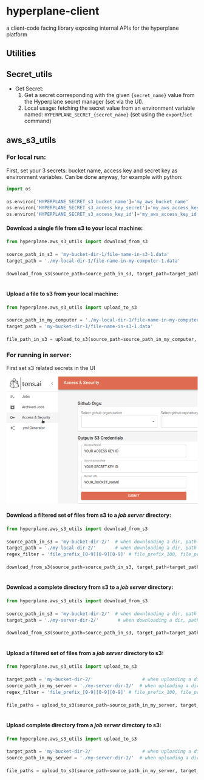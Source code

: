 # hyperplane-client
a client-code facing library exposing internal APIs for the hyperplane platform

## Utilities
## Secret_utils
* Get Secret:
   1. Get a secret corresponding with the given `{secret_name}` value from the Hyperplane secret manager (set via the UI).
   1. Local usage: fetching the secret value from an environment variable named: `HYPERPLANE_SECRET_{secret_name}` (set using the `export`/`set` command)

## aws_s3_utils
### For local run:
First, set your 3 secrets: bucket name, access key and secret key as environment variables. 
Can be done anyway, for example with python:
  ```python
import os

os.environ['HYPERPLANE_SECRET_s3_bucket_name']='my_aws_bucket_name'
os.environ['HYPERPLANE_SECRET_s3_access_key_secret']='my_aws_access_key_secret'
os.environ['HYPERPLANE_SECRET_s3_access_key_id']='my_aws_access_key_id'
  ```
  #### Download a single file from s3 to your local machine:
  ```python
from hyperplane.aws_s3_utils import download_from_s3

source_path_in_s3 = 'my-bucket-dir-1/file-name-in-s3-1.data'
target_path = './my-local-dir-1/file-name-in-my-computer-1.data'

download_from_s3(source_path=source_path_in_s3, target_path=target_path)
      
  ```
  #### Upload a file to s3 from your local machine:
  ```python
from hyperplane.aws_s3_utils import upload_to_s3

source_path_in_my_computer = './my-local-dir-1/file-name-in-my-computer-1.data'
target_path = 'my-bucket-dir-1/file-name-in-s3-1.data'

file_path_in_s3 = upload_to_s3(source_path=source_path_in_my_computer, target_path=target_path)      
  ```
### For running in server: 
  First set s3 related secrets in the UI

  ![](readme_assets/s3_ui_creds.png)
  #### Download a filtered set of files from s3 to a *job server* directory:
  ```python
from hyperplane.aws_s3_utils import download_from_s3

source_path_in_s3 = 'my-bucket-dir-2/'  # when downloading a dir, path should end with '/'
target_path = './my-local-dir-2/'       # when downloading a dir, path should end with '/'
regex_filter = 'file_prefix_[0-9][0-9][0-9]' # file_prefix_100, file_prefix_123, file_prefix_754... 

download_from_s3(source_path=source_path_in_s3, target_path=target_path, regex_filter=regex_filter)
      
  ```
  #### Download a complete directory from s3 to a *job server* directory:
  ```python
from hyperplane.aws_s3_utils import download_from_s3

source_path_in_s3 = 'my-bucket-dir-2/'  # when downloading a dir, path should end with '/'
target_path = './my-server-dir-2/'       # when downloading a dir, path should end with '/'

download_from_s3(source_path=source_path_in_s3, target_path=target_path)
      
  ```
  #### Upload a filtered set of files from a *job server* directory to s3:
  ```python
from hyperplane.aws_s3_utils import upload_to_s3

target_path = 'my-bucket-dir-2/'                  # when uploading a dir, path should end with '/'
source_path_in_my_server = './my-server-dir-2/'  # when uploading a dir, path should end with '/'
regex_filter = 'file_prefix_[0-9][0-9][0-9]' # file_prefix_100, file_prefix_123, file_prefix_754... 

file_paths = upload_to_s3(source_path=source_path_in_my_server, target_path=target_path, regex_filter=regex_filter)
      
  ```
  #### Upload complete directory from a *job server* directory to s3:
  ```python
from hyperplane.aws_s3_utils import upload_to_s3

target_path = 'my-bucket-dir-2/'                  # when uploading a dir, path should end with '/'
source_path_in_my_server = './my-server-dir-2/'  # when uploading a dir, path should end with '/'

file_paths = upload_to_s3(source_path=source_path_in_my_server, target_path=target_path)
      
  ```
